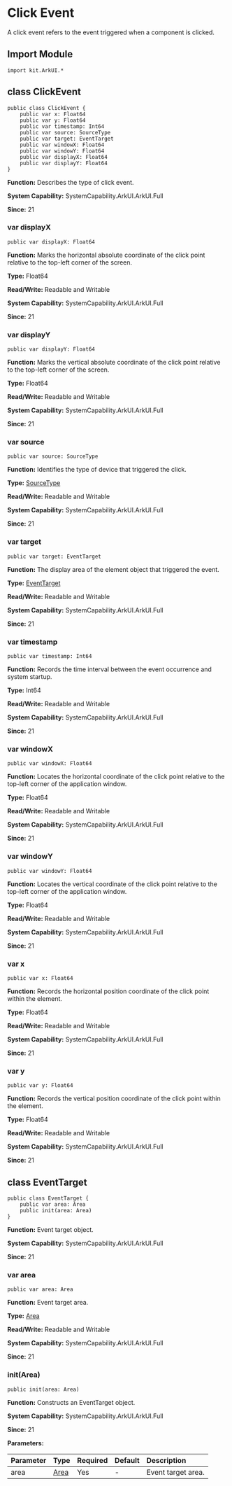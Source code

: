 # Click Event

A click event refers to the event triggered when a component is clicked.

## Import Module

```cangjie
import kit.ArkUI.*
```

## class ClickEvent

```cangjie
public class ClickEvent {
    public var x: Float64
    public var y: Float64
    public var timestamp: Int64
    public var source: SourceType
    public var target: EventTarget
    public var windowX: Float64
    public var windowY: Float64
    public var displayX: Float64
    public var displayY: Float64
}
```

**Function:** Describes the type of click event.

**System Capability:** SystemCapability.ArkUI.ArkUI.Full

**Since:** 21

### var displayX

```cangjie
public var displayX: Float64
```

**Function:** Marks the horizontal absolute coordinate of the click point relative to the top-left corner of the screen.

**Type:** Float64

**Read/Write:** Readable and Writable

**System Capability:** SystemCapability.ArkUI.ArkUI.Full

**Since:** 21

### var displayY

```cangjie
public var displayY: Float64
```

**Function:** Marks the vertical absolute coordinate of the click point relative to the top-left corner of the screen.

**Type:** Float64

**Read/Write:** Readable and Writable

**System Capability:** SystemCapability.ArkUI.ArkUI.Full

**Since:** 21

### var source

```cangjie
public var source: SourceType
```

**Function:** Identifies the type of device that triggered the click.

**Type:** [SourceType](cj-common-types.md#enum-sourcetype)

**Read/Write:** Readable and Writable

**System Capability:** SystemCapability.ArkUI.ArkUI.Full

**Since:** 21

### var target

```cangjie
public var target: EventTarget
```

**Function:** The display area of the element object that triggered the event.

**Type:** [EventTarget](#class-eventtarget)

**Read/Write:** Readable and Writable

**System Capability:** SystemCapability.ArkUI.ArkUI.Full

**Since:** 21

### var timestamp

```cangjie
public var timestamp: Int64
```

**Function:** Records the time interval between the event occurrence and system startup.

**Type:** Int64

**Read/Write:** Readable and Writable

**System Capability:** SystemCapability.ArkUI.ArkUI.Full

**Since:** 21

### var windowX

```cangjie
public var windowX: Float64
```

**Function:** Locates the horizontal coordinate of the click point relative to the top-left corner of the application window.

**Type:** Float64

**Read/Write:** Readable and Writable

**System Capability:** SystemCapability.ArkUI.ArkUI.Full

**Since:** 21

### var windowY

```cangjie
public var windowY: Float64
```

**Function:** Locates the vertical coordinate of the click point relative to the top-left corner of the application window.

**Type:** Float64

**Read/Write:** Readable and Writable

**System Capability:** SystemCapability.ArkUI.ArkUI.Full

**Since:** 21

### var x

```cangjie
public var x: Float64
```

**Function:** Records the horizontal position coordinate of the click point within the element.

**Type:** Float64

**Read/Write:** Readable and Writable

**System Capability:** SystemCapability.ArkUI.ArkUI.Full

**Since:** 21

### var y

```cangjie
public var y: Float64
```

**Function:** Records the vertical position coordinate of the click point within the element.

**Type:** Float64

**Read/Write:** Readable and Writable

**System Capability:** SystemCapability.ArkUI.ArkUI.Full

**Since:** 21

## class EventTarget

```cangjie
public class EventTarget {
    public var area: Area
    public init(area: Area)
}
```

**Function:** Event target object.

**System Capability:** SystemCapability.ArkUI.ArkUI.Full

**Since:** 21

### var area

```cangjie
public var area: Area
```

**Function:** Event target area.

**Type:** [Area](#class-area)

**Read/Write:** Readable and Writable

**System Capability:** SystemCapability.ArkUI.ArkUI.Full

**Since:** 21

### init(Area)

```cangjie
public init(area: Area)
```

**Function:** Constructs an EventTarget object.

**System Capability:** SystemCapability.ArkUI.ArkUI.Full

**Since:** 21

**Parameters:**

| Parameter | Type | Required | Default | Description |
|:---|:---|:---|:---|:---|
| area | [Area](#class-area) | Yes | - | Event target area. |